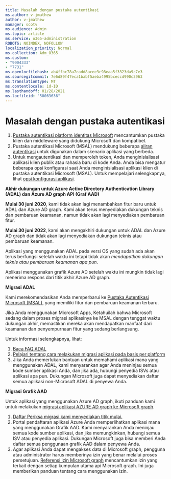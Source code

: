 ```yaml
---
title: Masalah dengan pustaka autentikasi
ms.author: v-jmathew
author: v-jmathew
manager: scotv
ms.audience: Admin
ms.topic: article
ms.service: o365-administration
ROBOTS: NOINDEX, NOFOLLOW
localization_priority: Normal
ms.collection: Adm_O365
ms.custom:
- "9004333"
- "7731"
ms.openlocfilehash: ab4ffbc78a7cadd8acee3c98eaa5f3323da9c7e3
ms.sourcegitcommit: 7e6d89f47eca1babf5aeba4995bceccd990c3963
ms.translationtype: MT
ms.contentlocale: id-ID
ms.lasthandoff: 01/28/2021
ms.locfileid: "50063636"
---
```

# <a name="issues-with-authentication-libraries"></a>Masalah dengan pustaka autentikasi

1. [Pustaka autentikasi platform identitas Microsoft](https://docs.microsoft.com/azure/active-directory/develop/reference-v2-libraries) mencantumkan pustaka klien dan middleware yang didukung Microsoft dan kompatibel.
2. Pustaka autentikasi Microsoft (MSAL) mendukung beberapa [aliran autentikasi](https://docs.microsoft.com/azure/active-directory/develop/msal-authentication-flows) untuk digunakan dalam skenario aplikasi yang berbeda.
3. Untuk mengautentikasi dan memperoleh token, Anda menginisialisasi aplikasi klien publik atau rahasia baru di kode Anda. Anda bisa mengatur beberapa opsi konfigurasi saat Anda menginisialisasi aplikasi klien di pustaka autentikasi Microsoft (MSAL). Untuk mempelajari selengkapnya, lihat [opsi konfigurasi aplikasi](https://docs.microsoft.com/azure/active-directory/develop/msal-client-application-configuration).

**Akhir dukungan untuk Azure Active Directory Authentication Library (ADAL) dan Azure AD graph API (Graf AAD)**

**Mulai 30 juni 2020**, kami tidak akan lagi menambahkan fitur baru untuk ADAL dan Azure AD graph. Kami akan terus menyediakan dukungan teknis dan pembaruan keamanan, namun tidak akan lagi menyediakan pembaruan fitur.

**Mulai 30 juni 2022**, kami akan mengakhiri dukungan untuk ADAL dan Azure AD graph dan tidak akan lagi menyediakan dukungan teknis atau pembaruan keamanan.

Aplikasi yang menggunakan ADAL pada versi OS yang sudah ada akan terus berfungsi setelah waktu ini tetapi tidak akan *mendapatkan dukungan teknis atau pembaruan keamanan apa pun*.

Aplikasi menggunakan grafik Azure AD setelah waktu ini mungkin tidak lagi menerima respons dari titik akhir Azure AD graph.

**Migrasi ADAL**

Kami merekomendasikan Anda memperbarui ke [Pustaka Autentikasi Microsoft (MSAL)](https://docs.microsoft.com/azure/active-directory/develop/v2-overview), yang memiliki fitur dan pembaruan keamanan terbaru.

Jika Anda menggunakan Microsoft Apps, Ketahuilah bahwa Microsoft sedang dalam proses migrasi aplikasinya ke MSAL dengan tenggat waktu dukungan akhir, memastikan mereka akan mendapatkan manfaat dari keamanan dan penyempurnaan fitur yang sedang berlangsung.

Untuk informasi selengkapnya, lihat:

1. [Baca FAQ ADAL](https://docs.microsoft.com/azure/active-directory/develop/msal-migration#frequently-asked-questions-faq)
2. [Pelajari tentang cara melakukan migrasi aplikasi pada basis per platform](https://docs.microsoft.com/azure/active-directory/develop/msal-migration#frequently-asked-questions-faq)
3. Jika Anda memerlukan bantuan untuk memahami aplikasi mana yang menggunakan ADAL, kami menyarankan agar Anda meninjau semua kode sumber aplikasi Anda, dan jika ada, hubungi penyedia ISVs atau aplikasi apa pun. Dukungan Microsoft juga dapat menyediakan daftar semua aplikasi non-Microsoft ADAL di penyewa Anda.

**Migrasi Grafik AAD**

Untuk aplikasi yang menggunakan Azure AD graph, ikuti panduan kami untuk melakukan [migrasi aplikasi AZURE AD graph ke Microsoft graph](https://docs.microsoft.com/graph/migrate-azure-ad-graph-overview).

1. [Daftar Periksa migrasi kami menyediakan titik mulai.](https://docs.microsoft.com/graph/migrate-azure-ad-graph-planning-checklist)
2. Portal pendaftaran aplikasi Azure Anda memperlihatkan aplikasi mana yang menggunakan Grafik AAD. Kami menyarankan Anda meninjau semua kode sumber aplikasi, dan jika memungkinkan, hubungi semua ISV atau penyedia aplikasi. Dukungan Microsoft juga bisa memberi Anda daftar semua penggunaan grafik AAD dalam penyewa Anda.
3. Agar aplikasi Anda dapat mengakses data di Microsoft graph, pengguna atau administrator harus memberinya izin yang benar melalui proses persetujuan. [Referensi izin Microsoft graph](https://docs.microsoft.com/graph/permissions-reference) mencantumkan izin yang terkait dengan setiap kumpulan utama api Microsoft graph. Ini juga memberikan panduan tentang cara menggunakan izin.
